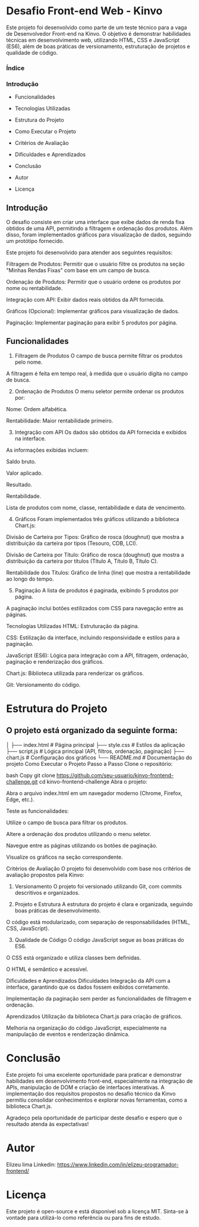 # Desafio Front-end Web - Kinvo
Este projeto foi desenvolvido como parte de um teste técnico para a vaga de Desenvolvedor Front-end na Kinvo. O objetivo é demonstrar habilidades técnicas em desenvolvimento web, utilizando HTML, CSS e JavaScript (ES6), além de boas práticas de versionamento, estruturação de projetos e qualidade de código.

### Índice
### Introdução

* Funcionalidades

* Tecnologias Utilizadas

* Estrutura do Projeto

* Como Executar o Projeto

* Critérios de Avaliação

* Dificuldades e Aprendizados

* Conclusão

* Autor

* Licença

## Introdução

O desafio consiste em criar uma interface que exibe dados de renda fixa obtidos de uma API, permitindo a filtragem e ordenação dos produtos. Além disso, foram implementados gráficos para visualização de dados, seguindo um protótipo fornecido.

Este projeto foi desenvolvido para atender aos seguintes requisitos:

Filtragem de Produtos: Permitir que o usuário filtre os produtos na seção "Minhas Rendas Fixas" com base em um campo de busca.

Ordenação de Produtos: Permitir que o usuário ordene os produtos por nome ou rentabilidade.

Integração com API: Exibir dados reais obtidos da API fornecida.

Gráficos (Opcional): Implementar gráficos para visualização de dados.

Paginação: Implementar paginação para exibir 5 produtos por página.

## Funcionalidades

1. Filtragem de Produtos
O campo de busca permite filtrar os produtos pelo nome.

A filtragem é feita em tempo real, à medida que o usuário digita no campo de busca.

2. Ordenação de Produtos
O menu seletor permite ordenar os produtos por:

Nome: Ordem alfabética.

Rentabilidade: Maior rentabilidade primeiro.

3. Integração com API
Os dados são obtidos da API fornecida e exibidos na interface.

As informações exibidas incluem:

Saldo bruto.

Valor aplicado.

Resultado.

Rentabilidade.

Lista de produtos com nome, classe, rentabilidade e data de vencimento.

4. Gráficos
Foram implementados três gráficos utilizando a biblioteca Chart.js:

Divisão de Carteira por Tipos: Gráfico de rosca (doughnut) que mostra a distribuição da carteira por tipos (Tesouro, CDB, LCI).

Divisão de Carteira por Título: Gráfico de rosca (doughnut) que mostra a distribuição da carteira por títulos (Título A, Título B, Título C).

Rentabilidade dos Títulos: Gráfico de linha (line) que mostra a rentabilidade ao longo do tempo.

5. Paginação
A lista de produtos é paginada, exibindo 5 produtos por página.

A paginação inclui botões estilizados com CSS para navegação entre as páginas.

Tecnologias Utilizadas
HTML: Estruturação da página.

CSS: Estilização da interface, incluindo responsividade e estilos para a paginação.

JavaScript (ES6): Lógica para integração com a API, filtragem, ordenação, paginação e renderização dos gráficos.

Chart.js: Biblioteca utilizada para renderizar os gráficos.

Git: Versionamento do código.

# Estrutura do Projeto

## O projeto está organizado da seguinte forma:



│
├── index.html          # Página principal
├── style.css           # Estilos da aplicação
├── script.js           # Lógica principal (API, filtros, ordenação, paginação)
├── chart.js            # Configuração dos gráficos
└── README.md           # Documentação do projeto
Como Executar o Projeto
Passo a Passo
Clone o repositório:

bash
Copy
git clone https://github.com/seu-usuario/kinvo-frontend-challenge.git
cd kinvo-frontend-challenge
Abra o projeto:

Abra o arquivo index.html em um navegador moderno (Chrome, Firefox, Edge, etc.).

Teste as funcionalidades:

Utilize o campo de busca para filtrar os produtos.

Altere a ordenação dos produtos utilizando o menu seletor.

Navegue entre as páginas utilizando os botões de paginação.

Visualize os gráficos na seção correspondente.

Critérios de Avaliação
O projeto foi desenvolvido com base nos critérios de avaliação propostos pela Kinvo:

1. Versionamento
O projeto foi versionado utilizando Git, com commits descritivos e organizados.

2. Projeto e Estrutura
A estrutura do projeto é clara e organizada, seguindo boas práticas de desenvolvimento.

O código está modularizado, com separação de responsabilidades (HTML, CSS, JavaScript).

3. Qualidade de Código
O código JavaScript segue as boas práticas do ES6.

O CSS está organizado e utiliza classes bem definidas.

O HTML é semântico e acessível.

Dificuldades e Aprendizados
Dificuldades
Integração da API com a interface, garantindo que os dados fossem exibidos corretamente.

Implementação da paginação sem perder as funcionalidades de filtragem e ordenação.

Aprendizados
Utilização da biblioteca Chart.js para criação de gráficos.

Melhoria na organização do código JavaScript, especialmente na manipulação de eventos e renderização dinâmica.

# Conclusão

Este projeto foi uma excelente oportunidade para praticar e demonstrar habilidades em desenvolvimento front-end, especialmente na integração de APIs, manipulação de DOM e criação de interfaces interativas. A implementação dos requisitos propostos no desafio técnico da Kinvo permitiu consolidar conhecimentos e explorar novas ferramentas, como a biblioteca Chart.js.

Agradeço pela oportunidade de participar deste desafio e espero que o resultado atenda às expectativas!

# Autor
Elizeu lima
Linkedin: https://www.linkedin.com/in/elizeu-programador-frontend/
 

# Licença
Este projeto é open-source e está disponível sob a licença MIT. Sinta-se à vontade para utilizá-lo como referência ou para fins de estudo.